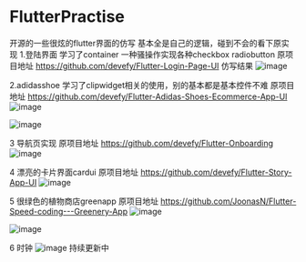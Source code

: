 # FlutterPractise
开源的一些很炫的flutter界面的仿写 基本全是自己的逻辑，碰到不会的看下原实现
1.登陆界面 学习了container 一种骚操作实现各种checkbox radiobutton
原项目地址 https://github.com/devefy/Flutter-Login-Page-UI
仿写结果
![image](https://github.com/loulousky/FlutterPractise/blob/master/demo%E5%9B%BE%E7%89%87/TIM%E5%9B%BE%E7%89%8720190722173304.png)

2.adidasshoe 学习了clipwidget相关的使用，别的基本都是基本控件不难
原项目地址 https://github.com/devefy/Flutter-Adidas-Shoes-Ecommerce-App-UI
![image](https://github.com/loulousky/FlutterPractise/blob/master/demo%E5%9B%BE%E7%89%87/TIM%E5%9B%BE%E7%89%8720190722173707.jpg)

![image](https://github.com/loulousky/FlutterPractise/blob/master/demo%E5%9B%BE%E7%89%87/TIM%E5%9B%BE%E7%89%8720190722173711.jpg)

3 导航页实现 
原项目地址 https://github.com/devefy/Flutter-Onboarding
![image](https://github.com/loulousky/FlutterPractise/blob/master/demo%E5%9B%BE%E7%89%87/TIM%E5%9B%BE%E7%89%8720190723114914.png)

4 漂亮的卡片界面cardui
原项目地址 https://github.com/devefy/Flutter-Story-App-UI
![image](https://github.com/loulousky/FlutterPractise/blob/master/demo%E5%9B%BE%E7%89%87/TIM%E5%9B%BE%E7%89%8720190724155854.png)

5 很绿色的植物商店greenapp
原项目地址 https://github.com/JoonasN/Flutter-Speed-coding---Greenery-App
![image](https://github.com/loulousky/FlutterPractise/blob/master/demo%E5%9B%BE%E7%89%87/TIM%E5%9B%BE%E7%89%8720190725141356.png)

![image](https://github.com/loulousky/FlutterPractise/blob/master/demo%E5%9B%BE%E7%89%87/TIM%E5%9B%BE%E7%89%8720190725141405.png)

6 时钟
![image](https://github.com/loulousky/FlutterPractise/blob/master/myclock/clock.gif)
持续更新中
